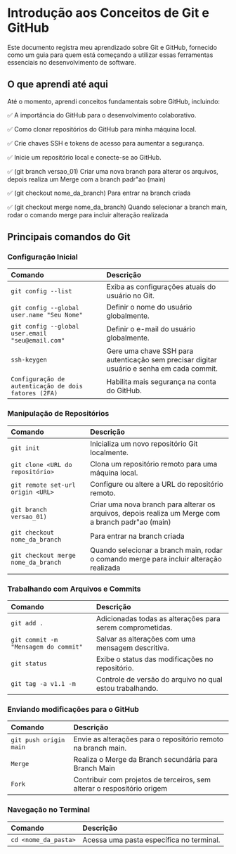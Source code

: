 # Introdução aos Conceitos de Git e GitHub

Este documento registra meu aprendizado sobre Git e GitHub, fornecido como um guia para quem está começando a utilizar essas ferramentas essenciais no desenvolvimento de software.

## O que aprendi até aqui

Até o momento, aprendi conceitos fundamentais sobre GitHub, incluindo:

✅ A importância do GitHub para o desenvolvimento colaborativo.

✅ Como clonar repositórios do GitHub para minha máquina local.

✅ Crie chaves SSH e tokens de acesso para aumentar a segurança.

✅ Inicie um repositório local e conecte-se ao GitHub.

✅ (git branch versao_01) Criar uma nova branch para alterar os arquivos, depois realiza um Merge com a branch padr"ao (main)

✅ (git checkout nome_da_branch) Para entrar na branch criada

✅ (git checkout merge nome_da_branch) Quando selecionar a branch main, rodar o comando merge para incluir alteração realizada


## Principais comandos do Git

### Configuração Inicial



| Comando   |  Descrição                           |
| :---------- |  :---------------------------------- |
| `git config --list` | Exiba as configurações atuais do usuário no Git. |
| `git config --global user.name "Seu Nome"` | Definir o nome do usuário globalmente. |
| `git config --global user.email "seu@email.com"` | Definir o e-mail do usuário globalmente. |
| `ssh-keygen` | Gere uma chave SSH para autenticação sem precisar digitar usuário e senha em cada commit. |
| `Configuração de autenticação de dois fatores (2FA) ` | Habilita mais segurança na conta do GitHub. |

### Manipulação de Repositórios

| Comando   |  Descrição                           |
| :---------- |  :---------------------------------- |
| `git init` | Inicializa um novo repositório Git localmente. |
| `git clone <URL do repositório>` | Clona um repositório remoto para uma máquina local. |
| `git remote set-url origin <URL>` | Configure ou altere a URL do repositório remoto. |
| `git branch versao_01)` | Criar uma nova branch para alterar os arquivos, depois realiza um Merge com a branch padr"ao (main) |
| `git checkout nome_da_branch` | Para entrar na branch criada |
| `git checkout merge nome_da_branch` | Quando selecionar a branch main, rodar o comando merge para incluir alteração realizada |

### Trabalhando com Arquivos e Commits

| Comando   |  Descrição                           |
| :---------- |  :---------------------------------- |
| `git add .` | Adicionadas todas as alterações para serem comprometidas. |
| `git commit -m "Mensagem do commit"` | Salvar as alterações com uma mensagem descritiva. |
| `git status` | Exibe o status das modificações no repositório. |
| `git tag -a v1.1 -m` | Controle de versão do arquivo no qual estou trabalhando. |

### Enviando modificações para o GitHub

| Comando   |  Descrição                           |
| :---------- |  :---------------------------------- |
| `git push origin main` | Envie as alterações para o repositório remoto na branch main. |
| `Merge` | Realiza o Merge da Branch secundária para Branch Main |
| `Fork` | Contribuir com projetos de terceiros, sem alterar o respositório origem |

### Navegação no Terminal

| Comando   |  Descrição                           |
| :---------- |  :---------------------------------- |
| `cd <nome_da_pasta>` | Acessa uma pasta específica no terminal. |